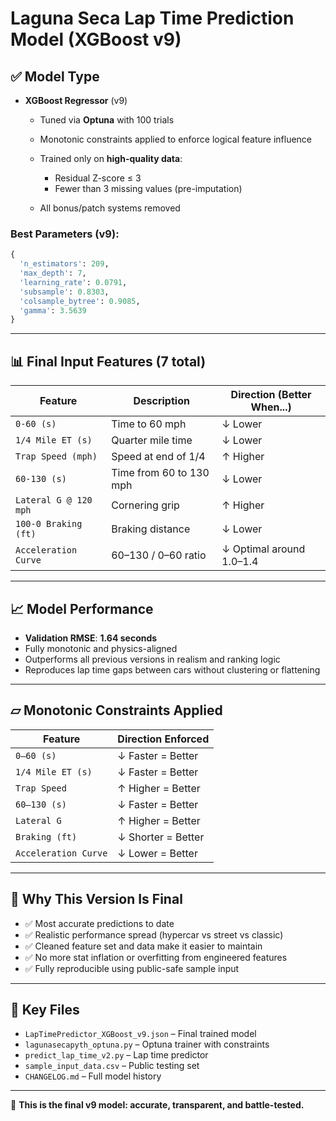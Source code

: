 # Laguna Seca Lap Time Prediction Model (XGBoost v9)

## ✅ Model Type

* **XGBoost Regressor** (v9)

  * Tuned via **Optuna** with 100 trials
  * Monotonic constraints applied to enforce logical feature influence
  * Trained only on **high-quality data**:

    * Residual Z-score ≤ 3
    * Fewer than 3 missing values (pre-imputation)
  * All bonus/patch systems removed

### Best Parameters (v9):

```python
{
  'n_estimators': 209,
  'max_depth': 7,
  'learning_rate': 0.0791,
  'subsample': 0.8303,
  'colsample_bytree': 0.9085,
  'gamma': 3.5639
}
```

---

## 📊 Final Input Features (7 total)

| Feature               | Description             | Direction (Better When...) |
| --------------------- | ----------------------- | -------------------------- |
| `0-60 (s)`            | Time to 60 mph          | ↓ Lower                    |
| `1/4 Mile ET (s)`     | Quarter mile time       | ↓ Lower                    |
| `Trap Speed (mph)`    | Speed at end of 1/4     | ↑ Higher                   |
| `60-130 (s)`          | Time from 60 to 130 mph | ↓ Lower                    |
| `Lateral G @ 120 mph` | Cornering grip          | ↑ Higher                   |
| `100-0 Braking (ft)`  | Braking distance        | ↓ Lower                    |
| `Acceleration Curve`  | 60–130 / 0–60 ratio     | ↓ Optimal around 1.0–1.4   |

---

## 📈 Model Performance

* **Validation RMSE**: **1.64 seconds**
* Fully monotonic and physics-aligned
* Outperforms all previous versions in realism and ranking logic
* Reproduces lap time gaps between cars without clustering or flattening

---

## ▱ Monotonic Constraints Applied

| Feature              | Direction Enforced |
| -------------------- | ------------------ |
| `0–60 (s)`           | ↓ Faster = Better  |
| `1/4 Mile ET (s)`    | ↓ Faster = Better  |
| `Trap Speed`         | ↑ Higher = Better  |
| `60–130 (s)`         | ↓ Faster = Better  |
| `Lateral G`          | ↑ Higher = Better  |
| `Braking (ft)`       | ↓ Shorter = Better |
| `Acceleration Curve` | ↓ Lower = Better   |

---

## 🧠 Why This Version Is Final

* ✅ Most accurate predictions to date
* ✅ Realistic performance spread (hypercar vs street vs classic)
* ✅ Cleaned feature set and data make it easier to maintain
* ✅ No more stat inflation or overfitting from engineered features
* ✅ Fully reproducible using public-safe sample input

---

## 📄 Key Files

* `LapTimePredictor_XGBoost_v9.json` – Final trained model
* `lagunasecapyth_optuna.py` – Optuna trainer with constraints
* `predict_lap_time_v2.py` – Lap time predictor
* `sample_input_data.csv` – Public testing set
* `CHANGELOG.md` – Full model history

---

🏁 **This is the final v9 model: accurate, transparent, and battle-tested.**